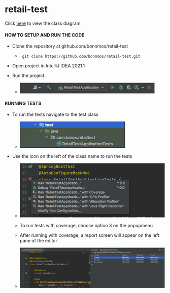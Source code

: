 # retail-test

Click [here](https://drive.google.com/file/d/181UJw_PJ_Nb4Yuo8wlVmIxH0g-itlg94/view?usp=sharing) to view the class diagram.

#### HOW TO SETUP AND RUN THE CODE

* Clone the repository at github.com/bonnmos/retail-test
  * ```  git clone https://github.com/bonnmos/retail-test.git  ```
* Open project in IntelliJ IDEA 2021.1
* Run the project:
  
  * ![GitHub Logo](/run-retail.png)

#### RUNNING TESTS

* To run the tests navigate to the test class

  * ![GitHub Logo](/test-file.png)

* Use the icon on the left of the class name to run the tests 
  * ![GitHub Logo](/run-test-options.png)

  * To run tests with coverage, choose option 3 on the popupmenu

  * After running with coverage, a report screen will appear on the left pane of the editor
  
  * ![GitHub Logo](/coverage-report.png)
